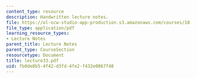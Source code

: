 ```yaml
---
content_type: resource
description: Handwritten lecture notes.
file: https://ol-ocw-studio-app-production.s3.amazonaws.com/courses/18-704-seminar-in-algebra-and-number-theory-rational-points-on-elliptic-curves-fall-2004/fb0de8b54f42d3fd4fe2f432e0067f48_lecture33.pdf
file_type: application/pdf
learning_resource_types:
- Lecture Notes
parent_title: Lecture Notes
parent_type: CourseSection
resourcetype: Document
title: lecture33.pdf
uid: fb0de8b5-4f42-d3fd-4fe2-f432e0067f48
---
```

